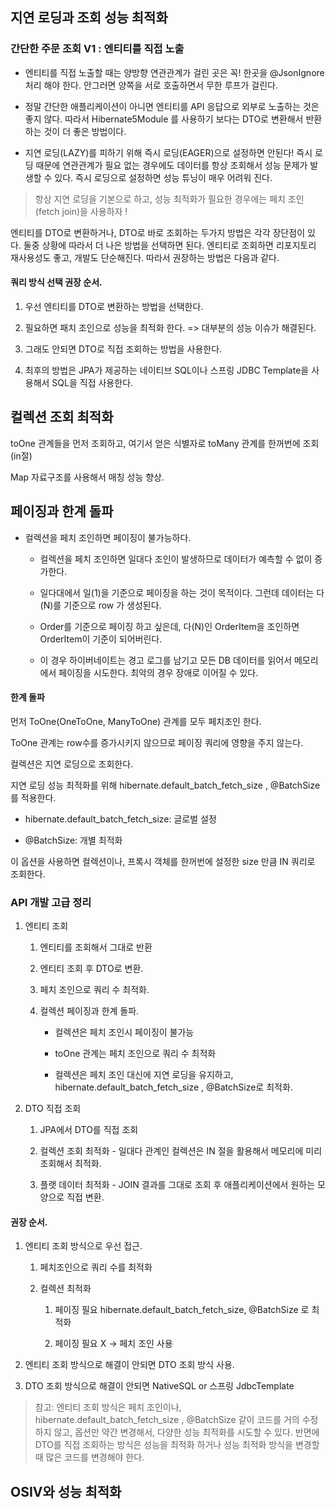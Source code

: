 ## 지연 로딩과 조회 성능 최적화

### 간단한 주문 조회 V1 : 엔티티를 직접 노출

- 엔티티를 직접 노출할 때는 양방향 연관관계가 걸린 곳은 꼭! 한곳을 @JsonIgnore 처리 해야 한다.
안그러면 양쪽을 서로 호출하면서 무한 루프가 걸린다.

- 정말 간단한 애플리케이션이 아니면 엔티티를 API 응답으로 외부로 노출하는 것은 좋지 않다. 따라서 Hibernate5Module 를 
사용하기 보다는 DTO로 변환해서 반환하는 것이 더 좋은 방법이다.

- 지연 로딩(LAZY)를 피하기 위해 즉시 로딩(EAGER)으로 설정하면 안된다! 즉시 로딩 때문에 연관관계가 필요 없는 경우에도 
데이터를 항상 조회해서 성능 문제가 발생할 수 있다. 즉시 로딩으로 설정하면 성능 튜닝이 매우 어려워 진다.

> 항상 지연 로딩을 기본으로 하고, 성능 최적화가 필요한 경우에는 페치 조인(fetch join)을 사용하자 !

엔티티를 DTO로 변환하거나, DTO로 바로 조회하는 두가지 방법은 각각 장단점이 있다. 
둘중 상황에 따라서 더 나은 방법을 선택하면 된다. 엔티티로 조회하면 리포지토리 재사용성도 좋고, 개발도 단순해진다.
따라서 권장하는 방법은 다음과 같다.

#### 쿼리 방식 선택 권장 순서.

1. 우선 엔티티를 DTO로 변환하는 방법을 선택한다.

2. 필요하면 패치 조인으로 성능을 최적화 한다. => 대부분의 성능 이슈가 해결된다.

3. 그래도 안되면 DTO로 직접 조회하는 방법을 사용한다.

4. 최후의 방법은 JPA가 제공하는 네이티브 SQL이나 스프링 JDBC Template을 사용해서 SQL을 직접 사용한다.


## 컬렉션 조회 최적화

toOne 관계들을 먼저 조회하고, 여기서 얻은 식별자로 toMany 관계를 한꺼번에 조회(in절)

Map 자료구조를 사용해서 매칭 성능 향상.

## 페이징과 한계 돌파

- 컬렉션을 페치 조인하면 페이징이 불가능하다.

    - 컬렉션을 페치 조인하면 일대다 조인이 발생하므로 데이터가 예측할 수 없이 증가한다.

    - 일다대에서 일(1)을 기준으로 페이징을 하는 것이 목적이다. 그런데 데이터는 다(N)를 기준으로 row 가 생성된다.

    - Order를 기준으로 페이징 하고 싶은데, 다(N)인 OrderItem을 조인하면 OrderItem이 기준이 되어버린다.

    - 이 경우 하이버네이트는 경고 로그를 남기고 모든 DB 데이터를 읽어서 메모리에서 페이징을 시도한다. 최악의 경우 장애로 이어질 수 있다.

#### 한계 돌파
먼저 ToOne(OneToOne, ManyToOne) 관계를 모두 페치조인 한다. 

ToOne 관계는 row수를 증가시키지 않으므로 페이징 쿼리에 영향을 주지 않는다.

컬렉션은 지연 로딩으로 조회한다.

지연 로딩 성능 최적화를 위해 hibernate.default_batch_fetch_size , @BatchSize 를 적용한다.

- hibernate.default_batch_fetch_size: 글로벌 설정

- @BatchSize: 개별 최적화

이 옵션을 사용하면 컬렉션이나, 프록시 객체를 한꺼번에 설정한 size 만큼 IN 쿼리로 조회한다.

### API 개발 고급 정리

1. 엔티티 조회

    1) 엔티티를 조회해서 그대로 반환
    
    2) 엔티티 조회 후 DTO로 변환.
    
    3) 페치 조인으로 쿼리 수 최적화.
    
    4) 컬렉션 페이징과 한계 돌파.
    
        - 컬렉션은 페치 조인시 페이징이 불가능
        
        - toOne 관계는 페치 조인으로 쿼리 수 최적화
        
        - 컬렉션은 페치 조인 대신에 지연 로딩을 유지하고, hibernate.default_batch_fetch_size , @BatchSize로 최적화.
    
2. DTO 직접 조회

    1) JPA에서 DTO를 직접 조회
    
    2) 컬렉션 조회 최적화 - 일대다 관계인 컬렉션은 IN 절을 활용해서 메모리에 미리 조회해서 최적화.
    
    3) 플랫 데이터 최적화 - JOIN 결과를 그대로 조회 후 애플리케이션에서 원하는 모양으로 직접 변환.
    
#### 권장 순서.

1. 엔티티 조회 방식으로 우선 접근.

    1. 페치조인으로 쿼리 수를 최적화
    
    2. 컬렉션 최적화
    
        1. 페이징 필요 hibernate.default_batch_fetch_size, @BatchSize 로 최적화
        
        2. 페이징 필요 X -> 페치 조인 사용
        
2. 엔티티 조회 방식으로 해결이 안되면 DTO 조회 방식 사용.

3. DTO 조회 방식으로 해결이 안되면 NativeSQL or 스프링 JdbcTemplate

> 참고: 엔티티 조회 방식은 페치 조인이나, hibernate.default_batch_fetch_size , @BatchSize 같이 코드를 거의 수정하지 않고, 
>옵션만 약간 변경해서, 다양한 성능 최적화를 시도할 수 있다. 
>반면에 DTO를 직접 조회하는 방식은 성능을 최적화 하거나 성능 최적화 방식을 변경할 때 많은 코드를 변경해야 한다.

## OSIV와 성능 최적화